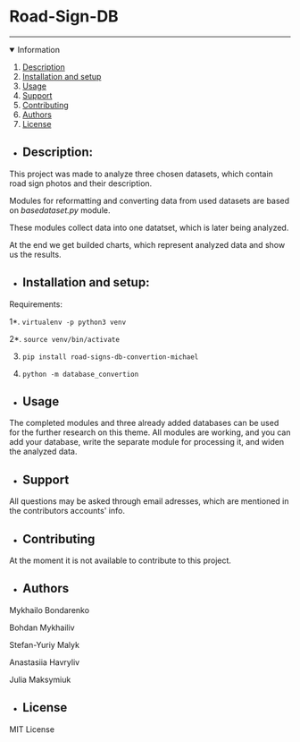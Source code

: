 # **Road-Sign-DB**

<hr/>

<details open="open">
  <summary>Information</summary>
  <ol>
    <li><a href="#description">Description</a></li>
    <li><a href="#installation-and-setup">Installation and setup</a></li>
    <li><a href="#usage">Usage</a></li>
    <li><a href="#support">Support</a></li>
    <li><a href="#contributing">Contributing</a></li>
    <li><a href="#authors">Authors</a></li>
    <li><a href="#license">License</a></li>
  </ol>
</details>


- ## Description:

This project was made to analyze three chosen datasets, which contain road sign photos and their description.

Modules for reformatting and converting data from used datasets are based on _basedataset.py_ module.

These modules collect data into one datatset, which is later being analyzed.

At the end we get builded charts, which represent analyzed data and show us the results.

- ## Installation and setup:

Requirements:

1*. ```virtualenv -p python3 venv```

2*. ```source venv/bin/activate```

3. ```pip install road-signs-db-convertion-michael```

4. ```python -m database_convertion```

- ## Usage 

The completed modules and three already added databases can be used for the further research on this theme. All modules are working, and you can add your database, write the separate module for processing it, and widen the analyzed data.

- ## Support

All questions may be asked through email adresses, which are mentioned in the contributors accounts' info. 

- ## Contributing

At the moment it is not available to contribute to this project.

- ## Authors

Mykhailo Bondarenko

Bohdan Mykhailiv

Stefan-Yuriy Malyk

Anastasiia Havryliv 

Julia Maksymiuk

- ## License

MIT License
